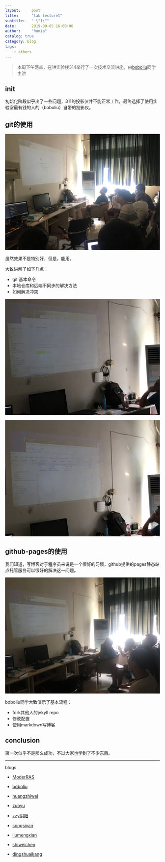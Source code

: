 ```yaml
---
layout:     post
title:      "lab lecture1"
subtitle:   " \"1\""
date:       2019-09-05 16:00:00
author:     "Rumia"
catalog: true
category: blog
tags:
    - others
---
```




>  本周下午两点，在1#实验楼314举行了一次技术交流讲座，由[boboliu](https://boboliu.dev)同学主讲



## init

  初始化阶段似乎出了一些问题，311的投影仪并不能正常工作，最终选择了使用实验室最有钱的人的（boboliu）自带的投影仪。

## git的使用

![](../img/img0.jpg)

虽然效果不是特别好，但是，能用。

大致讲解了如下几点：

- git 基本命令
- 本地仓库和远端不同步的解决方法
- 如何解决冲突

![](../img/img1.jpg)

![](../img/img2.jpg)

## github-pages的使用

  我们知道，写博客对于程序员来说是一个很好的习惯，github提供的pages静态站点托管服务可以很好的解决这一问题。

![](../img/img3.jpg)

  boboliu同学大致演示了基本流程：

- fork其他人的jekyll repo
- 修改配置
- 使用markdown写博客



## conclusion

  第一次似乎不是那么成功，不过大家也学到了不少东西。



---

blogs

-  [ModerRAS](https://miaostay.com/)
-  [boboliu](https://boboliu.dev/)
- [huangzhiwei](https://Hzw12138.github.io)
- [zuoyu](https://zy666.github.io)
- [zzy阴阳](http://39.106.35.123 )
- [songsiyan](little1234567.github.io)
- [liumengxian](AIWhiteTwo.github.io)

- [shiweichen](for-hub.github.io)

- [dingshuaikang](dingshuaikang.github.io)